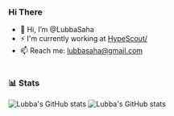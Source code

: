 ### Hi There

- 👋 Hi, I’m @LubbaSaha
- ⚡️ I'm currently working at <a href="https://www.hypescout.co/">HypeScout/</a>
- 📫 Reach me: lubbasaha@gmail.com

#

### 📊 Stats

![Lubba's GitHub stats](https://github-readme-stats.vercel.app/api?username=LubbaSaha&show_icons=true&theme=radical&hide=stars,contribs&count_private=true)
![Lubba's GitHub stats](https://github-readme-stats.vercel.app/api/top-langs/?username=LubbaSaha&layout=compact&theme=radical)

#
